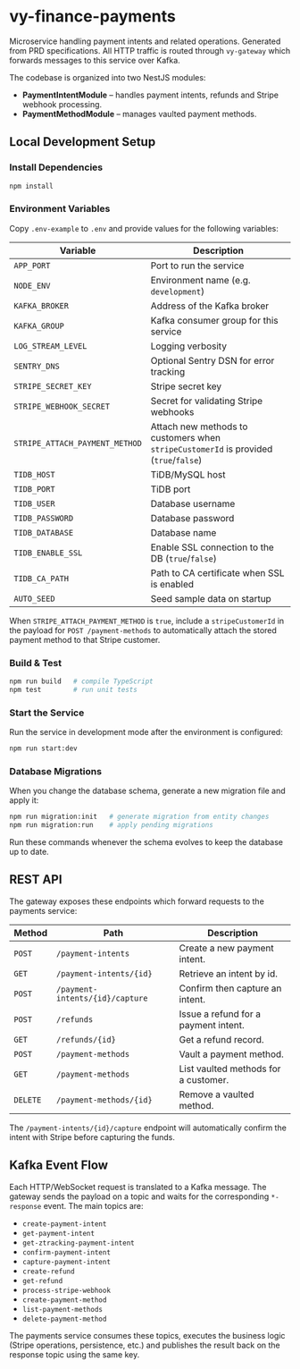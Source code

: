 # vy-finance-payments

Microservice handling payment intents and related operations. Generated from PRD
specifications. All HTTP traffic is routed through `vy-gateway` which forwards
messages to this service over Kafka.

The codebase is organized into two NestJS modules:

- **PaymentIntentModule** – handles payment intents, refunds and Stripe webhook processing.
- **PaymentMethodModule** – manages vaulted payment methods.

## Local Development Setup

### Install Dependencies

```bash
npm install
```

### Environment Variables

Copy `.env-example` to `.env` and provide values for the following variables:

| Variable | Description |
| --- | --- |
| `APP_PORT` | Port to run the service |
| `NODE_ENV` | Environment name (e.g. `development`) |
| `KAFKA_BROKER` | Address of the Kafka broker |
| `KAFKA_GROUP` | Kafka consumer group for this service |
| `LOG_STREAM_LEVEL` | Logging verbosity |
| `SENTRY_DNS` | Optional Sentry DSN for error tracking |
| `STRIPE_SECRET_KEY` | Stripe secret key |
| `STRIPE_WEBHOOK_SECRET` | Secret for validating Stripe webhooks |
| `STRIPE_ATTACH_PAYMENT_METHOD` | Attach new methods to customers when `stripeCustomerId` is provided (`true`/`false`) |
| `TIDB_HOST` | TiDB/MySQL host |
| `TIDB_PORT` | TiDB port |
| `TIDB_USER` | Database username |
| `TIDB_PASSWORD` | Database password |
| `TIDB_DATABASE` | Database name |
| `TIDB_ENABLE_SSL` | Enable SSL connection to the DB (`true`/`false`) |
| `TIDB_CA_PATH` | Path to CA certificate when SSL is enabled |
| `AUTO_SEED` | Seed sample data on startup |

When `STRIPE_ATTACH_PAYMENT_METHOD` is `true`, include a `stripeCustomerId` in
the payload for `POST /payment-methods` to automatically attach the stored
payment method to that Stripe customer.

### Build & Test

```bash
npm run build   # compile TypeScript
npm test        # run unit tests
```

### Start the Service

Run the service in development mode after the environment is configured:

```bash
npm run start:dev
```

### Database Migrations

When you change the database schema, generate a new migration file and apply it:

```bash
npm run migration:init   # generate migration from entity changes
npm run migration:run    # apply pending migrations
```

Run these commands whenever the schema evolves to keep the database up to date.

## REST API

The gateway exposes these endpoints which forward requests to the payments
service:

| Method | Path | Description |
| ------ | ---- | ----------- |
| `POST` | `/payment-intents` | Create a new payment intent. |
| `GET` | `/payment-intents/{id}` | Retrieve an intent by id. |
| `POST` | `/payment-intents/{id}/capture` | Confirm then capture an intent. |
| `POST` | `/refunds` | Issue a refund for a payment intent. |
| `GET` | `/refunds/{id}` | Get a refund record. |
| `POST` | `/payment-methods` | Vault a payment method. |
| `GET` | `/payment-methods` | List vaulted methods for a customer. |
| `DELETE` | `/payment-methods/{id}` | Remove a vaulted method. |

The `/payment-intents/{id}/capture` endpoint will automatically confirm the intent with Stripe before capturing the funds.

## Kafka Event Flow

Each HTTP/WebSocket request is translated to a Kafka message. The gateway sends
the payload on a topic and waits for the corresponding `*-response` event. The
main topics are:

- `create-payment-intent`
- `get-payment-intent`
- `get-ztracking-payment-intent`
- `confirm-payment-intent`
- `capture-payment-intent`
- `create-refund`
- `get-refund`
- `process-stripe-webhook`
- `create-payment-method`
- `list-payment-methods`
- `delete-payment-method`

The payments service consumes these topics, executes the business logic (Stripe
operations, persistence, etc.) and publishes the result back on the response
topic using the same key.
